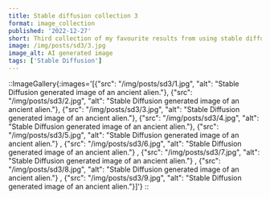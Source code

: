 ```yaml
---
title: Stable diffusion collection 3
format: image_collection
published: '2022-12-27'
short: Third collection of my favourite results from using stable diffusion.
image: /img/posts/sd3/3.jpg
image_alt: AI generated image
tags: ['Stable Diffusion']
---
```


::ImageGallery{:images='[{"src": "/img/posts/sd3/1.jpg", "alt": "Stable Diffusion generated image of an ancient alien."}, {"src": "/img/posts/sd3/2.jpg", "alt": "Stable Diffusion generated image of an ancient alien."}, {"src": "/img/posts/sd3/3.jpg", "alt": "Stable Diffusion generated image of an ancient alien."}, {"src": "/img/posts/sd3/4.jpg", "alt": "Stable Diffusion generated image of an ancient alien."}, {"src": "/img/posts/sd3/5.jpg", "alt": "Stable Diffusion generated image of an ancient alien."} , {"src": "/img/posts/sd3/6.jpg", "alt": "Stable Diffusion generated image of an ancient alien."} , {"src": "/img/posts/sd3/7.jpg", "alt": "Stable Diffusion generated image of an ancient alien."} , {"src": "/img/posts/sd3/8.jpg", "alt": "Stable Diffusion generated image of an ancient alien."} , {"src": "/img/posts/sd3/9.jpg", "alt": "Stable Diffusion generated image of an ancient alien."}]'}
::
